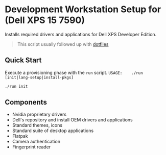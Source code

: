 # Development Workstation Setup for (Dell XPS 15 7590)

Installs required drivers and applications for Dell XPS Developer Edition.  

> This script usually followed up with [dotfiles](https://github.com/NickCrew/dotfiles.git)

## Quick Start

Execute a provisioning phase with the `run` script.
`USAGE:    ./run [init|lang-setup|install-pkgs]`  

````bash
./run init
````

## Components

- Nvidia proprietary drivers
- Dell's repository and install OEM drivers and applications
- Standard themes, icons
- Standard suite of desktop applications
- Flatpak
- Camera authentication
- Fingerprint reader


